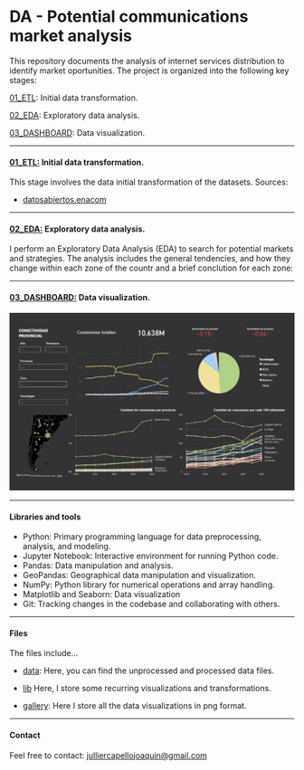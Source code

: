 # DA - Potential communications market analysis 

This repository documents the analysis of internet services distribution to identify market oportunities. The project is organized into the following key stages:

[01_ETL](01_ETL.ipynb): Initial data transformation.

[02_EDA](02_EDA.ipynb): Exploratory data analysis.

[03_DASHBOARD](gallery/Power_BI_Dashboard-01.jpg): Data visualization.

---

#### [01_ETL:](01_ETL.ipynb) Initial data transformation.

This stage involves the data initial transformation of the datasets. Sources: 
 - [datosabiertos.enacom](https://datosabiertos.enacom.gob.ar/dashboards/20000/acceso-a-internet/)

---

#### [02_EDA:](02_EDA.ipynb) Exploratory data analysis.

I perform an Exploratory Data Analysis (EDA) to search for potential markets and strategies. The analysis includes the general tendencies, and how they change within each zone of the countr and a brief conclution for each zone:

---

#### [03_DASHBOARD:](02_DASHBOARD.pbix) Data visualization.

![Power BI Dashboard](gallery/Power_BI_Dashboard-01.jpg)

---

#### Libraries and tools

- Python: Primary programming language for data preprocessing, analysis, and modeling.
- Jupyter Notebook: Interactive environment for running Python code.
- Pandas: Data manipulation and analysis.
- GeoPandas: Geographical data manipulation and visualization.
- NumPy: Python library for numerical operations and array handling.
- Matplotlib and Seaborn: Data visualization
- Git: Tracking changes in the codebase and collaborating with others.

---

#### Files
    
The files include...

- [data](data/): Here, you can find the unprocessed and processed data files.

- [lib](lib/:)  Here, I store some recurring visualizations and transformations.

- [gallery](gallery/): Here I store all the data visualizations in png format.

---

#### Contact

Feel free to contact: julliercapellojoaquin@gmail.com

